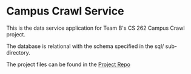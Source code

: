 # Campus Crawl Service
This is the data service application for Team B's CS 262 Campus Crawl project.

The database is relational with the schema specified in the sql/ sub-directory.




The project files can be found in the [Project Repo](https://github.com/calvin-cs262-fall2020-teamb/CampusCrawl-project)
